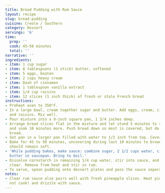 ```yaml
---
title: Bread Pudding with Rum Sauce
layout: recipe
slug: bread-pudding
cuisine: Creole / Southern
category: Dessert
servings: '6'
time:
  prep: ''
  cook: 45–50 minutes
  total: ''
narrative: ''
ingredients:
- item: 1 cup sugar
- item: 8 tablespoons (1 stick) butter, softened
- item: 5 eggs, beaten
- item: 2 cups heavy cream
- item: Dash of cinnamon
- item: 1 tablespoon vanilla extract
- item: 1/4 cup raisins
- item: 12 slices (1 inch thick) of fresh or stale French bread
instructions:
- Preheat oven to 350°F.
- In a large bowl, cream together sugar and butter. Add eggs, cream, cinnamon, vanilla,
  and raisins. Mix well.
- Pour mixture into a 9-inch square pan, 1 3/4 inches deep.
- Arrange bread slices flat in the mixture and let stand 5 minutes to soak. Turn over
  and soak 10 minutes more. Push bread down so most is covered, but do not break the
  bread.
- Set pan in a larger pan filled with water to 1/2 inch from top. Cover with foil.
- Bake for 45 to 50 minutes, uncovering during last 10 minutes to brown the top. Custard
  should remain soft.
- 'While pudding bakes, make sauce: combine sugar, 2 1/2 cups water, cinnamon, and
  butter in saucepan. Bring to boil.'
- Dissolve cornstarch in remaining 1/4 cup water, stir into sauce, and simmer until
  clear. Remove from heat and stir in rum.
- To serve, spoon pudding onto dessert plates and pass the sauce separately.
notes:
- Clear rum sauce also pairs well with fresh pineapple slices. Heat pineapple (do
  not cook) and drizzle with sauce.
---
```

